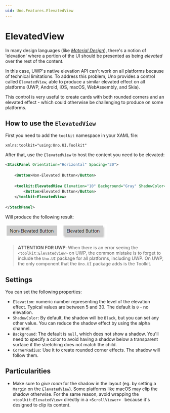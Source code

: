 ```yaml
---
uid: Uno.Features.ElevatedView
---
```


# ElevatedView

In many design languages (like [_Material Design_](https://material.io/design)), there's a notion of 'elevation' where a portion of the UI should be presented as being _elevated_ over the rest of the content.

In this case, UWP's native elevation API can't work on all platforms because of technical limitations. To address this problem, Uno provides a control called `ElevatedView`, able to produce a similar elevated effect on all platforms (UWP, Android, iOS, macOS, WebAssembly, and Skia).

This control is very useful to create cards with both rounded corners and an elevated effect - which could otherwise be challenging to produce on some platforms.

## How to use the `ElevatedView`

First you need to add the `toolkit` namespace in your XAML file:

```xaml
xmlns:toolkit="using:Uno.UI.Toolkit"
```

After that, use the `ElevatedView` to host the content you need to be elevated:

``` xml
<StackPanel Orientation="Horizontal" Spacing="20">

    <Button>Non-Elevated Button</Button>

    <toolkit:ElevatedView Elevation="10" Background="Gray" ShadowColor="Black">
        <Button>Elevated Button</Button>
    </toolkit:ElevatedView>

</StackPanel>
```

Will produce the following result:

![ElevatedView sample](../Assets/features/elevatedview/elevatedview-sample.png)

> **ATTENTION FOR UWP**: When there is an error seeing the `<toolkit:ElevatedView>` on UWP, the common mistake is to forget to include the `Uno.UI` package for all platforms, including UWP. On UWP, the only component that the `Uno.UI` package adds is the Toolkit.

## Settings

You can set the following properties:

* `Elevation`: numeric number representing the level of the elevation effect. Typical values are between 5 and 30. The default is `0` - no elevation.
* `ShadowColor`: By default, the shadow will be `Black`, but you can set any other value. You can reduce the shadow effect by using the alpha channel.
* `Background`: The default is `null`, which does not show a shadow. You'll need to specify a color to avoid having a shadow below a transparent surface if the stretching does not match the child.
* `CornerRadius`: Use it to create rounded corner effects. The shadow will follow them.

## Particularities

* Make sure to _give room_ for the shadow in the layout (eg. by setting a `Margin` on the `ElevatedView`).  Some platforms like macOS may clip the shadow otherwise. For the same reason, avoid wrapping the `<toolkit:ElevatedView>` directly in a `<ScrollViewer> ` because it's designed to clip its content.
